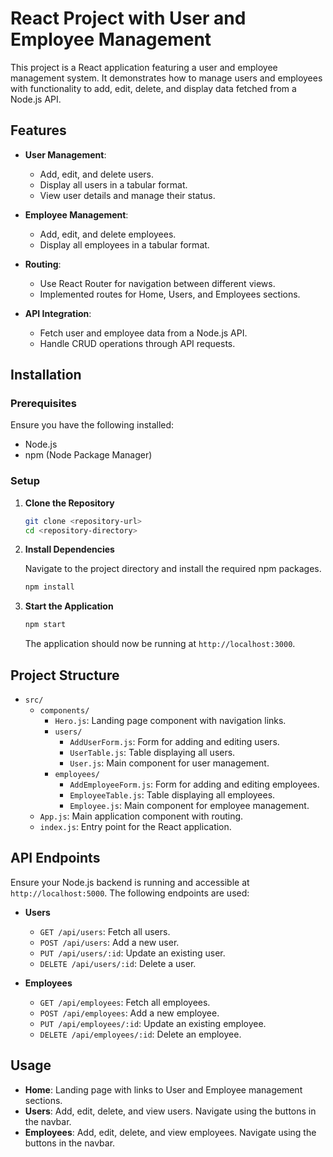 # React Project with User and Employee Management

This project is a React application featuring a user and employee management system. It demonstrates how to manage users and employees with functionality to add, edit, delete, and display data fetched from a Node.js API.

## Features

- **User Management**: 
  - Add, edit, and delete users.
  - Display all users in a tabular format.
  - View user details and manage their status.

- **Employee Management**:
  - Add, edit, and delete employees.
  - Display all employees in a tabular format.

- **Routing**:
  - Use React Router for navigation between different views.
  - Implemented routes for Home, Users, and Employees sections.

- **API Integration**:
  - Fetch user and employee data from a Node.js API.
  - Handle CRUD operations through API requests.

## Installation

### Prerequisites

Ensure you have the following installed:
- Node.js 
- npm (Node Package Manager)

### Setup

1. **Clone the Repository**

   ```bash
   git clone <repository-url>
   cd <repository-directory>
   ```

2. **Install Dependencies**

   Navigate to the project directory and install the required npm packages.

   ```bash
   npm install
   ```

3. **Start the Application**

   ```bash
   npm start
   ```

   The application should now be running at `http://localhost:3000`.

## Project Structure

- `src/`
  - `components/`
    - `Hero.js`: Landing page component with navigation links.
    - `users/`
      - `AddUserForm.js`: Form for adding and editing users.
      - `UserTable.js`: Table displaying all users.
      - `User.js`: Main component for user management.
    - `employees/`
      - `AddEmployeeForm.js`: Form for adding and editing employees.
      - `EmployeeTable.js`: Table displaying all employees.
      - `Employee.js`: Main component for employee management.
  - `App.js`: Main application component with routing.
  - `index.js`: Entry point for the React application.

## API Endpoints

Ensure your Node.js backend is running and accessible at `http://localhost:5000`. The following endpoints are used:

- **Users**
  - `GET /api/users`: Fetch all users.
  - `POST /api/users`: Add a new user.
  - `PUT /api/users/:id`: Update an existing user.
  - `DELETE /api/users/:id`: Delete a user.

- **Employees**
  - `GET /api/employees`: Fetch all employees.
  - `POST /api/employees`: Add a new employee.
  - `PUT /api/employees/:id`: Update an existing employee.
  - `DELETE /api/employees/:id`: Delete an employee.

## Usage

- **Home**: Landing page with links to User and Employee management sections.
- **Users**: Add, edit, delete, and view users. Navigate using the buttons in the navbar.
- **Employees**: Add, edit, delete, and view employees. Navigate using the buttons in the navbar.
